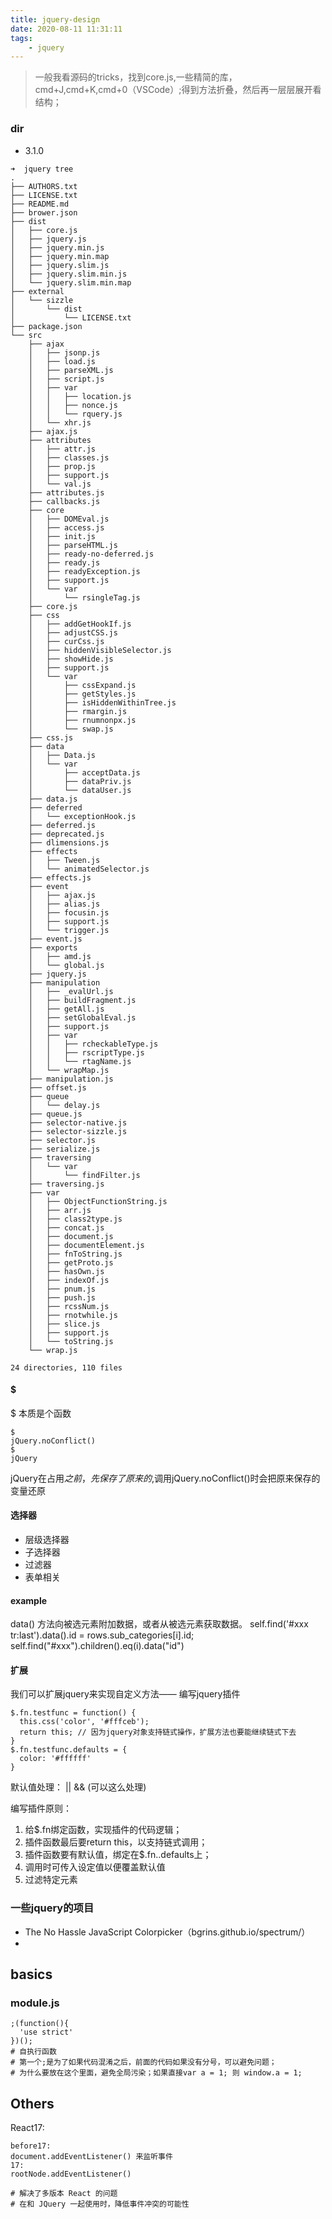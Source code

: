 ```yaml
---
title: jquery-design
date: 2020-08-11 11:31:11
tags:
    - jquery
---
```


> 一般我看源码的tricks，找到core.js,一些精简的库，cmd+J,cmd+K,cmd+0（VSCode）;得到方法折叠，然后再一层层展开看结构；

### dir
- 3.1.0
```
➜  jquery tree
.
├── AUTHORS.txt
├── LICENSE.txt
├── README.md
├── brower.json
├── dist
│   ├── core.js
│   ├── jquery.js
│   ├── jquery.min.js
│   ├── jquery.min.map
│   ├── jquery.slim.js
│   ├── jquery.slim.min.js
│   └── jquery.slim.min.map
├── external
│   └── sizzle
│       └── dist
│           └── LICENSE.txt
├── package.json
└── src
    ├── ajax
    │   ├── jsonp.js
    │   ├── load.js
    │   ├── parseXML.js
    │   ├── script.js
    │   ├── var
    │   │   ├── location.js
    │   │   ├── nonce.js
    │   │   └── rquery.js
    │   └── xhr.js
    ├── ajax.js
    ├── attributes
    │   ├── attr.js
    │   ├── classes.js
    │   ├── prop.js
    │   ├── support.js
    │   └── val.js
    ├── attributes.js
    ├── callbacks.js
    ├── core
    │   ├── DOMEval.js
    │   ├── access.js
    │   ├── init.js
    │   ├── parseHTML.js
    │   ├── ready-no-deferred.js
    │   ├── ready.js
    │   ├── readyException.js
    │   ├── support.js
    │   └── var
    │       └── rsingleTag.js
    ├── core.js
    ├── css
    │   ├── addGetHookIf.js
    │   ├── adjustCSS.js
    │   ├── curCss.js
    │   ├── hiddenVisibleSelector.js
    │   ├── showHide.js
    │   ├── support.js
    │   └── var
    │       ├── cssExpand.js
    │       ├── getStyles.js
    │       ├── isHiddenWithinTree.js
    │       ├── rmargin.js
    │       ├── rnumnonpx.js
    │       └── swap.js
    ├── css.js
    ├── data
    │   ├── Data.js
    │   └── var
    │       ├── acceptData.js
    │       ├── dataPriv.js
    │       └── dataUser.js
    ├── data.js
    ├── deferred
    │   └── exceptionHook.js
    ├── deferred.js
    ├── deprecated.js
    ├── dlimensions.js
    ├── effects
    │   ├── Tween.js
    │   └── animatedSelector.js
    ├── effects.js
    ├── event
    │   ├── ajax.js
    │   ├── alias.js
    │   ├── focusin.js
    │   ├── support.js
    │   └── trigger.js
    ├── event.js
    ├── exports
    │   ├── amd.js
    │   └── global.js
    ├── jquery.js
    ├── manipulation
    │   ├── _evalUrl.js
    │   ├── buildFragment.js
    │   ├── getAll.js
    │   ├── setGlobalEval.js
    │   ├── support.js
    │   ├── var
    │   │   ├── rcheckableType.js
    │   │   ├── rscriptType.js
    │   │   └── rtagName.js
    │   └── wrapMap.js
    ├── manipulation.js
    ├── offset.js
    ├── queue
    │   └── delay.js
    ├── queue.js
    ├── selector-native.js
    ├── selector-sizzle.js
    ├── selector.js
    ├── serialize.js
    ├── traversing
    │   └── var
    │       └── findFilter.js
    ├── traversing.js
    ├── var
    │   ├── ObjectFunctionString.js
    │   ├── arr.js
    │   ├── class2type.js
    │   ├── concat.js
    │   ├── document.js
    │   ├── documentElement.js
    │   ├── fnToString.js
    │   ├── getProto.js
    │   ├── hasOwn.js
    │   ├── indexOf.js
    │   ├── pnum.js
    │   ├── push.js
    │   ├── rcssNum.js
    │   ├── rnotwhile.js
    │   ├── slice.js
    │   ├── support.js
    │   └── toString.js
    └── wrap.js

24 directories, 110 files
```
#### $
$ 本质是个函数

```
$
jQuery.noConflict()
$
jQuery
```
jQuery在占用$之前，先保存了原来的$,调用jQuery.noConflict()时会把原来保存的变量还原

#### 选择器
- 层级选择器
- 子选择器
- 过滤器
- 表单相关

#### example
data() 方法向被选元素附加数据，或者从被选元素获取数据。
self.find('#xxx tr:last').data().id = rows.sub_categories[i].id;
self.find("#xxx").children().eq(i).data("id")

#### 扩展
我们可以扩展jquery来实现自定义方法—— 编写jquery插件
```
$.fn.testfunc = function() {
  this.css('color', '#fffceb');
  return this; // 因为jquery对象支持链式操作，扩展方法也要能继续链式下去
}
$.fn.testfunc.defaults = {
  color: '#ffffff'
}
```
默认值处理： || && (可以这么处理)

编写插件原则：
1. 给$.fn绑定函数，实现插件的代码逻辑；
2. 插件函数最后要return this，以支持链式调用；
3. 插件函数要有默认值，绑定在$.fn.<pluginName>.defaults上；
4. 调用时可传入设定值以便覆盖默认值
5. 过滤特定元素


### 一些jquery的项目
- The No Hassle JavaScript Colorpicker（bgrins.github.io/spectrum/）
- 

## basics
### module.js
```
;(function(){
  'use strict'
})();
# 自执行函数
# 第一个;是为了如果代码混淆之后，前面的代码如果没有分号，可以避免问题；
# 为什么要放在这个里面，避免全局污染；如果直接var a = 1; 则 window.a = 1;
```

## Others
React17:
```
before17:
document.addEventListener() 来监听事件
17:
rootNode.addEventListener()

# 解决了多版本 React 的问题
# 在和 JQuery 一起使用时，降低事件冲突的可能性
```